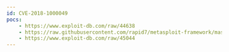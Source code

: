 ```yaml
---
id: CVE-2018-1000049
pocs:
    - https://www.exploit-db.com/raw/44638
    - https://raw.githubusercontent.com/rapid7/metasploit-framework/master/modules/exploits/multi/misc/claymore_dual_miner_remote_manager_rce.rb
    - https://www.exploit-db.com/raw/45044
---
```

